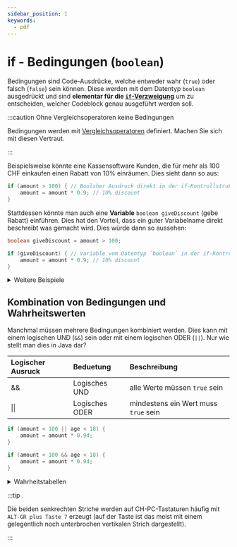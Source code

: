 ```yaml
---
sidebar_position: 1
keywords:
  - pdf
---
```


# if - Bedingungen (`boolean`)
Bedingungen sind Code-Ausdrücke, welche entweder wahr (`true`) oder falsch
(`false`) sein können. Diese werden mit dem Datentyp `boolean` ausgedrückt und
sind **elementar für die [`if`-Verzweigung](/docs/woche03/3a-konditionen/if-kontrollstruktur.md)** um zu entscheiden, welcher
Codeblock genau ausgeführt werden soll.

:::caution Ohne Vergleichsoperatoren keine Bedingungen

Bedingungen werden mit [Vergleichsoperatoren](../../woche02/operatoren.md#vergleichsoperatoren) definiert.
Machen Sie sich mit diesen Vertraut.

:::

Beispielsweise könnte eine Kassensoftware Kunden, die für mehr als 100 CHF
einkaufen einen Rabatt von 10% einräumen. Dies sieht dann so aus:

```java
if (amount > 100) { // Boolsher Ausdruck direkt in der if-Kontrollstruktur
    amount = amount * 0.9; // 10% discount
}
```

Stattdessen könnte man auch eine **Variable** `boolean giveDiscount` (gebe
Rabatt) einführen. Dies hat den Vorteil, dass ein guter Variabelname direkt
beschreibt was gemacht wird. Dies würde dann so aussehen:

```java
boolean giveDiscount = amount > 100;

if (giveDiscount) { // Variable vom Datentyp `boolean` in der if-Kontrollstruktur
    amount = amount * 0.9; // 10% discount
}
```

<details>
<summary>Weitere Beispiele</summary>

Hier noch mehr Beispiele wie Boolshe Ausdrücke in boolean Variablen gespeichert
und verwendet werden können. Laut Konvention beginnen diese Variablennamen mit
`is` _(zu Deutsch "ist")_.

```java title="Beispiel Bool'she Ausdrücke in Variablen"
// mit int
int age = 21;                // gegeben ist eine int Variable
boolean is21    = age == 21; // true
boolean isNot21 = age != 21; // false, oder !is21
boolean isAdult = age >= 18; // true
boolean isChild = age <= 18; // false

// Diese Variablen können nun in der if-Kontrollstruktur als Bedingung verwendet werden
if (is21) {
    System.out.println("Das alter ist genau 21");
} else if (isAdult) {
    System.out.println("Es handelt sich um eine erwachsene Person");
}
```

</details>

## Kombination von Bedingungen und Wahrheitswerten

Manchmal müssen mehrere Bedingungen kombiniert werden. Dies kann mit einem
logischen UND (`&&`) sein oder mit einem logischen ODER (`||`). Nur wie stellt
man dies in Java dar?

| Logischer Ausruck | Beduetung      | Beschreibung                         |
| :---------------- | :------------- | :----------------------------------- |
| &&                | Logisches UND  | alle Werte müssen `true` sein        |
| \|\|              | Logisches ODER | mindestens ein Wert muss `true` sein |

<div className="grid"><div>

```java title="Beispiel: ODER"
if (amount < 100 || age < 18) {
    amount = amount * 0.9d;
}
```

</div><div>


```java title="Beispiel: UND"
if (amount < 100 && age < 18) {
    amount = amount * 0.9d;
}
```

</div></div>

<details>
<summary>Wahrheitstabellen</summary>

<div className="grid"><div>

Beim logischen **UND**, `&&`, müssen beide, rsp. **alle Werte `true`** sein.
Sobald ein false auftritt, ist alles false:

| Kombination    | Resultat |
| :------------- | :------- |
| true && true   | true     |
| true && false  | false    |
| false && false | false    |

Rabatt für Einkäufe über 100 CHF UND Kunden jünger als 18 Jahre:


</div><div>

Beim logischen **ODER**, `||`, muss **mindestens ein Wert `true`** sein. Sobald
ein `true` auftritt, ist alles `true`:

| Kombination      | Resultat |
| :--------------- | :------- |
| true \|\| true   | true     |
| true \|\| false  | true     |
| false \|\| false | false    |

Rabatt für Einkäufe über 100 CHF ODER Kunden jünger als 18 Jahre:


</div></div>

</details>

:::tip

Die beiden senkrechten Striche werden auf CH-PC-Tastaturen häufig mit
`ALT-GR plus Taste 7` erzeugt (auf der Taste ist das meist mit einem
gelegentlich noch unterbrochen vertikalen Strich dargestellt).

:::

